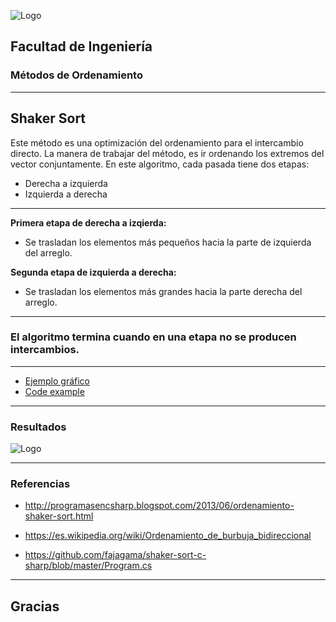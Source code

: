 ![Logo](http://www.ingenieria.unam.mx/nuestra_facultad/images/institucionales/escudos/escudofi_negro.jpg)
## Facultad de Ingeniería
### Métodos de Ordenamiento


---
## Shaker Sort

 Este método es una optimización del ordenamiento para el intercambio directo.
 La manera de trabajar del método, es ir ordenando los extremos del vector conjuntamente. 
 En este algoritmo, cada pasada tiene dos etapas:

- Derecha a izquierda
- Izquierda a derecha
---
**Primera etapa de derecha a izqierda:**
- Se trasladan los elementos más pequeños hacia la parte de izquierda del arreglo.

**Segunda etapa de izquierda a derecha:**
- Se trasladan los elementos más grandes hacia la parte derecha del arreglo.

---
### El algoritmo termina cuando en una etapa no se producen intercambios.

---
- [Ejemplo gráfico](https://en.wikipedia.org/wiki/Cocktail_shaker_sort#/media/File:Sorting_shaker_sort_anim.gif)
- [Code example](https://github.com/fajagama/shaker-sort-c-sharp/blob/master/Program.cs)

---
### Resultados 

![Logo](http://subirimagen.me/uploads/20181025200832.png)

---
### Referencias

- http://programasencsharp.blogspot.com/2013/06/ordenamiento-shaker-sort.html

- https://es.wikipedia.org/wiki/Ordenamiento_de_burbuja_bidireccional

- https://github.com/fajagama/shaker-sort-c-sharp/blob/master/Program.cs 

---
Gracias
---
